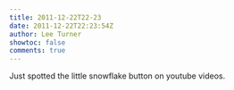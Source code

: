 ```yaml
---
title: 2011-12-22T22-23
date: 2011-12-22T22:23:54Z
author: Lee Turner
showtoc: false
comments: true
---
```


Just spotted the little snowflake button on youtube videos.

